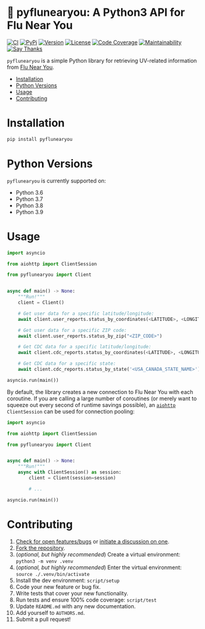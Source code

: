 # 🤒 pyflunearyou: A Python3 API for Flu Near You

[![CI](https://github.com/bachya/pyflunearyou/workflows/CI/badge.svg)](https://github.com/bachya/pyflunearyou/actions)
[![PyPi](https://img.shields.io/pypi/v/pyflunearyou.svg)](https://pypi.python.org/pypi/pyflunearyou)
[![Version](https://img.shields.io/pypi/pyversions/pyflunearyou.svg)](https://pypi.python.org/pypi/pyflunearyou)
[![License](https://img.shields.io/pypi/l/pyflunearyou.svg)](https://github.com/bachya/pyflunearyou/blob/master/LICENSE)
[![Code Coverage](https://codecov.io/gh/bachya/pyflunearyou/branch/dev/graph/badge.svg)](https://codecov.io/gh/bachya/pyflunearyou)
[![Maintainability](https://api.codeclimate.com/v1/badges/dee8556060c7d0e7f2d1/maintainability)](https://codeclimate.com/github/bachya/pyflunearyou/maintainability)
[![Say Thanks](https://img.shields.io/badge/SayThanks-!-1EAEDB.svg)](https://saythanks.io/to/bachya)

`pyflunearyou` is a simple Python library for retrieving UV-related information
from [Flu Near You](https://flunearyou.org/#!/).

- [Installation](#installation)
- [Python Versions](#python-versions)
- [Usage](#usage)
- [Contributing](#contributing)

# Installation

```python
pip install pyflunearyou
```

# Python Versions

`pyflunearyou` is currently supported on:

* Python 3.6
* Python 3.7
* Python 3.8
* Python 3.9

# Usage

```python
import asyncio

from aiohttp import ClientSession

from pyflunearyou import Client


async def main() -> None:
    """Run!"""
    client = Client()

    # Get user data for a specific latitude/longitude:
    await client.user_reports.status_by_coordinates(<LATITUDE>, <LONGITUDE>)

    # Get user data for a specific ZIP code:
    await client.user_reports.status_by_zip("<ZIP_CODE>")

    # Get CDC data for a specific latitude/longitude:
    await client.cdc_reports.status_by_coordinates(<LATITUDE>, <LONGITUDE>)

    # Get CDC data for a specific state:
    await client.cdc_reports.status_by_state('<USA_CANADA_STATE_NAME>')

asyncio.run(main())
```

By default, the library creates a new connection to Flu Near You with each coroutine. If
you are calling a large number of coroutines (or merely want to squeeze out every second
of runtime savings possible), an
[`aiohttp`](https://github.com/aio-libs/aiohttp) `ClientSession` can be used for connection
pooling:

```python
import asyncio

from aiohttp import ClientSession

from pyflunearyou import Client


async def main() -> None:
    """Run!"""
    async with ClientSession() as session:
        client = Client(session=session)

        # ...

asyncio.run(main())
```

# Contributing

1. [Check for open features/bugs](https://github.com/bachya/pyflunearyou/issues)
  or [initiate a discussion on one](https://github.com/bachya/pyflunearyou/issues/new).
2. [Fork the repository](https://github.com/bachya/pyflunearyou/fork).
3. (_optional, but highly recommended_) Create a virtual environment: `python3 -m venv .venv`
4. (_optional, but highly recommended_) Enter the virtual environment: `source ./.venv/bin/activate`
5. Install the dev environment: `script/setup`
6. Code your new feature or bug fix.
7. Write tests that cover your new functionality.
8. Run tests and ensure 100% code coverage: `script/test`
9. Update `README.md` with any new documentation.
10. Add yourself to `AUTHORS.md`.
11. Submit a pull request!
